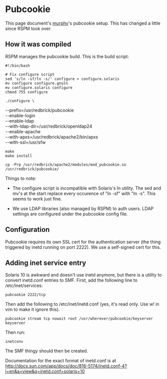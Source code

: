# Pubcookie

This page document's [murphy](murphy)'s pubcookie setup. This has changed a little since RSPM took over.


## How it was compiled

RSPM manages the pubcookie build. This is the build script:

    #!/bin/bash

    # Fix configure script
    sed 's/ln -sf/ln -s/' configure > configure.solaris
    mv configure configure.gnuln
    mv configure.solaris configure
    chmod 755 configure

    ./configure \
   --prefix=/usr/redbrick/pubcookie \
   --enable-login \
   --enable-ldap \
   --with-ldap-dir=/usr/redbrick/openldap24 \
   --enable-apache \
   --with-apxs=/usr/redbrick/apache2/bin/apxs \
   --with-ssl=/usr/sfw

    make
    make install

    cp -Prp /usr/redbrick/apache2/modules/mod_pubcookie.so /usr/redbrick/pubcookie/



Things to note:

*  The configure script is incompatible with Solaris's ln utility. The sed and mv's at the start replace every occurence of "ln -sf" with "ln -s". This seems to work just fine.

*  We use LDAP libraries (also managed by RSPM) to auth users. LDAP settings are configured under the pubcookie config file.


## Configuration

Pubcookie requires its own SSL cert for the authentication server (the thing triggered by inetd running on port 2222). We use a self-signed cert for this.


## Adding inet service entry

Solaris 10 is awkward and doesn't use inetd anymore, but there is a utility to convert inetd.conf entries to SMF.
First, add the following line to /etc/inet/services:

    pubcookie 2222/tcp

Then add the following to /etc/inet/inetd.conf (yes, it's read only. Use w! in vim to make it ignore this).

    pubcookie stream tcp nowait root /usr/wherever/pubcookie/keyserver keyserver

Then run:

    inetconv

The SMF thingy should then be created.

Documentation for the exact format of inetd.conf is at http://docs.sun.com/app/docs/doc/816-5174/inetd.conf-4?l=en&a=view&q=inetd.conf+solaris+10
